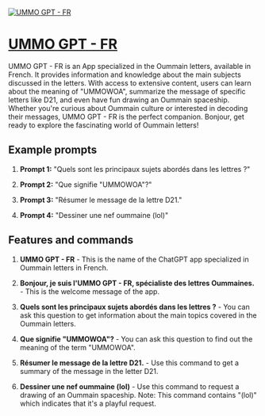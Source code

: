 [![UMMO GPT - FR](https://files.oaiusercontent.com/file-SNeFpB4YG76HMQd71dKjgm4m?se=2123-10-17T18%3A42%3A36Z&sp=r&sv=2021-08-06&sr=b&rscc=max-age%3D31536000%2C%20immutable&rscd=attachment%3B%20filename%3D7607c73a-40b2-473a-b0f2-db9fff0203b3.png&sig=YeSAT1TM/azfcXmg336GRvy8eZta1iMQd5SGE0hrGWQ%3D)](https://chat.openai.com/g/g-6FS7NrOZl-ummo-gpt-fr)

# [UMMO GPT - FR](https://chat.openai.com/g/g-6FS7NrOZl-ummo-gpt-fr)

UMMO GPT - FR is an App specialized in the Oummain letters, available in French. It provides information and knowledge about the main subjects discussed in the letters. With access to extensive content, users can learn about the meaning of "UMMOWOA", summarize the message of specific letters like D21, and even have fun drawing an Oummain spaceship. Whether you're curious about Oummain culture or interested in decoding their messages, UMMO GPT - FR is the perfect companion. Bonjour, get ready to explore the fascinating world of Oummain letters!

## Example prompts

1. **Prompt 1:** "Quels sont les principaux sujets abordés dans les lettres ?"

2. **Prompt 2:** "Que signifie "UMMOWOA"?"

3. **Prompt 3:** "Résumer le message de la lettre D21."

4. **Prompt 4:** "Dessiner une nef oummaine (lol)"

## Features and commands

1. **UMMO GPT - FR** - This is the name of the ChatGPT app specialized in Oummain letters in French.

2. **Bonjour, je suis l'UMMO GPT - FR, spécialiste des lettres Oummaines.** - This is the welcome message of the app.

3. **Quels sont les principaux sujets abordés dans les lettres ?** - You can ask this question to get information about the main topics covered in the Oummain letters.

4. **Que signifie "UMMOWOA"?** - You can ask this question to find out the meaning of the term "UMMOWOA".

5. **Résumer le message de la lettre D21.** - Use this command to get a summary of the message in the letter D21.

6. **Dessiner une nef oummaine (lol)** - Use this command to request a drawing of an Oummain spaceship. Note: This command contains "(lol)" which indicates that it's a playful request.